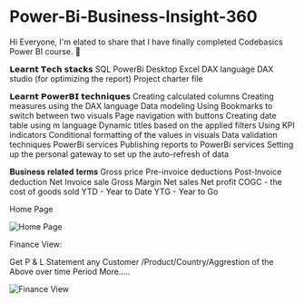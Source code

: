 # Power-Bi-Business-Insight-360

Hi Everyone,
I'm elated to share that I have finally completed Codebasics Power BI course. 💯 

𝗟𝗲𝗮𝗿𝗻𝘁 𝗧𝗲𝗰𝗵 𝘀𝘁𝗮𝗰𝗸𝘀
 SQL
 PowerBi Desktop
  Excel
 DAX language
 DAX studio (for optimizing the report)
 Project charter file

𝗟𝗲𝗮𝗿𝗻𝘁 𝗣𝗼𝘄𝗲𝗿𝗕𝗜 𝘁𝗲𝗰𝗵𝗻𝗶𝗾𝘂𝗲𝘀
 Creating calculated columns
 Creating measures using the DAX language
 Data modeling
 Using Bookmarks to switch between two visuals
 Page navigation with buttons
 Creating date table using m language
 Dynamic titles based on the applied filters
 Using KPI indicators
 Conditional formatting of the values in visuals
 Data validation techniques
 PowerBi services
 Publishing reports to PowerBi services
 Setting up the personal gateway to set up the auto-refresh of data

𝐁𝐮𝐬𝐢𝐧𝐞𝐬𝐬 𝐫𝐞𝐥𝐚𝐭𝐞𝐝 𝐭𝐞𝐫𝐦𝐬
 Gross price
 Pre-invoice deductions
 Post-Invoice deduction
 Net Invoice sale
Gross Margin
 Net sales
 Net profit
 COGC - the cost of goods sold
 YTD - Year to Date
  YTG - Year to Go

Home Page 

![Home Page](https://github.com/user-attachments/assets/823f7065-f64d-4674-9b93-e479cef91bdb)

Finance View:

Get P & L Statement any Customer /Product/Country/Aggrestion of the Above over time Period More.....

![Finance View](https://github.com/user-attachments/assets/35abf668-1e39-48e5-9afa-8449ba809afa)





